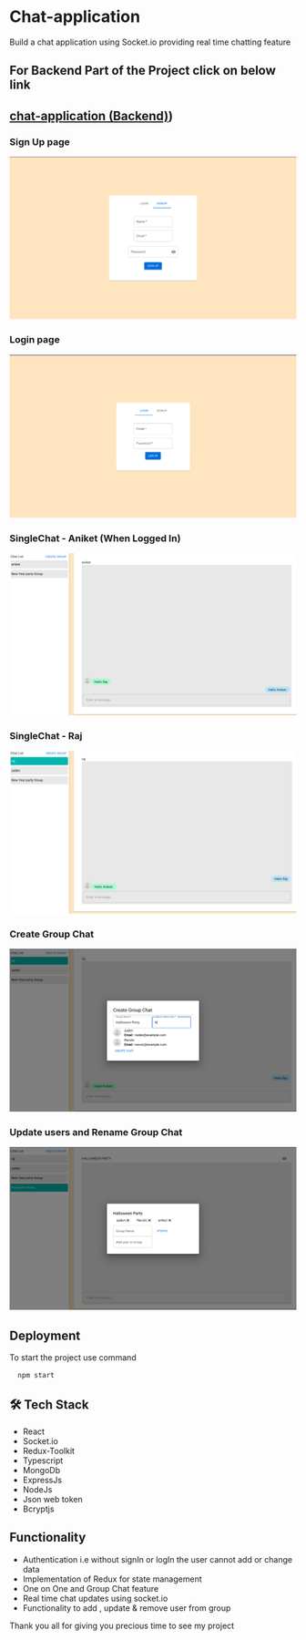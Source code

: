 # Chat-application

Build a chat application using Socket.io providing real time chatting feature
 
## For Backend Part of the Project click on below link
## [chat-application (Backend)](https://github.com/Aniket-Pilankar/Chat-app-backend-task))

### Sign Up page 
![AppartmentManager-webite](https://github.com/Aniket-Pilankar/Chat-app-frontend-task/blob/main/src/assets/Screenshot%202023-10-24%20at%202.43.29%20PM.png)

### Login page 
![AppartmentManager-webite](https://github.com/Aniket-Pilankar/Chat-app-frontend-task/blob/main/src/assets/Screenshot%202023-10-24%20at%202.43.22%20PM.png)

### SingleChat - Aniket (When Logged In)
![AppartmentManager-webite](https://github.com/Aniket-Pilankar/Chat-app-frontend-task/blob/main/src/assets/Screenshot%202023-10-24%20at%202.38.41%20PM.png)

### SingleChat - Raj
![AppartmentManager-webite](https://github.com/Aniket-Pilankar/Chat-app-frontend-task/blob/main/src/assets/Screenshot%202023-10-24%20at%202.39.53%20PM.png)

### Create Group Chat 
![AppartmentManager-webite](https://github.com/Aniket-Pilankar/Chat-app-frontend-task/blob/main/src/assets/Screenshot%202023-10-24%20at%202.42.08%20PM.png)

### Update users and Rename Group Chat 
![AppartmentManager-webite](https://github.com/Aniket-Pilankar/Chat-app-frontend-task/blob/main/src/assets/Screenshot%202023-10-24%20at%202.42.46%20PM.png)


## Deployment

To start the project use command


```bash
  npm start
```

## 🛠 Tech Stack

- React
- Socket.io
- Redux-Toolkit
- Typescript
- MongoDb
- ExpressJs
- NodeJs
- Json web token
- Bcryptjs

## Functionality

- Authentication i.e without signIn or logIn the user cannot add or change data
- Implementation of Redux for state management
- One on One and Group Chat feature
- Real time chat updates using socket.io
- Functionality to add , update & remove user from group

Thank you all for giving you precious time to see my project



